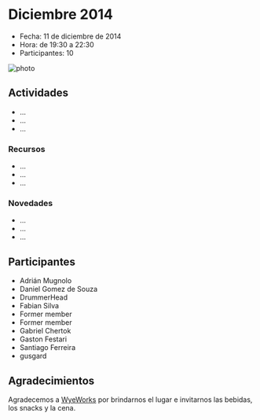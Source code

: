 # Diciembre 2014

* Fecha: 11 de diciembre de 2014
* Hora: de 19:30 a 22:30
* Participantes: 10

![photo](./photo.jpg)

## Actividades

* ...
* ...
* ...

### Recursos

* ...
* ...
* ...

### Novedades

* ...
* ...
* ...

## Participantes

* Adrián Mugnolo
* Daniel Gomez de Souza
* DrummerHead
* Fabian Silva
* Former member
* Former member
* Gabriel Chertok
* Gaston Festari
* Santiago Ferreira
* gusgard

## Agradecimientos

Agradecemos a [WyeWorks](http://example.com/) por brindarnos el lugar e invitarnos las bebidas, los snacks y la cena.
